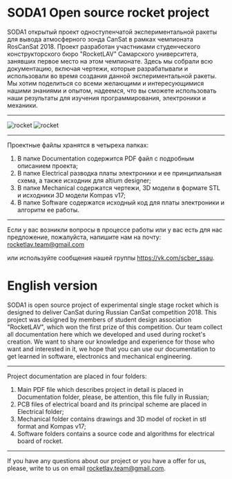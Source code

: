 # SODA1 Open source rocket project
SODA1 открытый проект одноступенчатой экспериментальной ракеты для вывода атмосферного зонда CanSat в рамках чемпионата RosCanSat 2018. Проект разработан участниками студенческого конструкторского бюро "RocketLAV" Самарского университета, занявших первое место на этом чемпионате. Здесь мы собрали всю документацию, включая чертежи, которые разрабатывали и использовали во время создания данной экспериментальной ракеты. Мы хотим поделиться со всеми желающими и интересующимися нашими знаниями и опытом, надеемся, что вы сможете использовать наши результаты для изучения программирования, электроники и механики. 
***

![rocket](https://pp.userapi.com/c849328/v849328160/23731/8C4yJ5hwJxU.jpg)
![rocket](https://pp.userapi.com/c849328/v849328160/2375f/yUW1HfpB1fo.jpg)

***

Проектные файлы хранятся в четыреха папках:
1. В папке Documentation содержится PDF файл с подробным описанием проекта;
2. В папке Electrical разводка платы электроники и ее принципиальная схема, а также исходник для altium designer;
3. В папке Mechanical содержатся чертежи, 3D модели в формате STL и исходники 3D модели Kompas v17;
4. В папке Software содержатся исходный код для платы электроники и алгоритм ее работы.

***

Если у вас возникли вопросы в процессе работы или у вас есть для нас предложение, пожалуйста, напишите нам на почту: rocketlav.team@gmail.com


или используйте сообщения нашей группы https://vk.com/scber_ssau.

# English version


SODA1 is open source project of experimental single stage rocket which is designed to deliver CanSat during Russian CanSat competition 2018. This project was designed by members of student design association "RocketLAV", which won the first prize of this competition. Our team collect all documentation here which we developed and used during rocket's creation. We want to share our knowledge and experience for those who want and interested in it, we hope that you can use our documentation to get learned in software, electronics and mechanical engineering. 

***

Project documentation are placed in four folders:
1. Main PDF file which describes project in detail is placed in Documentation folder, please, be attention, this file fully in Russian;
2. PCB files of electrical board and its principal scheme are placed in Electrical folder; 
3. Mechanical folder contains drawings and 3D model of rocket in stl format and Kompas v17;
4. Software folders contains a source code and algorithms for electrical board of rocket.

***

If you have any questions about our project or you have a offer for us, please, write to us on email rocketlav.team@gmail.com.


